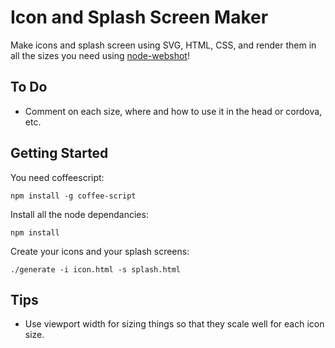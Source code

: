 # Icon and Splash Screen Maker

Make icons and splash screen using SVG, HTML, CSS, and render them in all the sizes you need using [node-webshot](https://github.com/brenden/node-webshot)!

## To Do

- Comment on each size, where and how to use it in the head or cordova, etc.

## Getting Started

You need coffeescript:

    npm install -g coffee-script

Install all the node dependancies:

    npm install

Create your icons and your splash screens:

    ./generate -i icon.html -s splash.html

## Tips

- Use viewport width for sizing things so that they scale well for each icon size.
